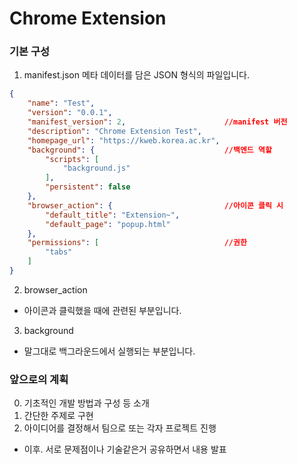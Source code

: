Chrome Extension
================

### 기본 구성

1. manifest.json
메타 데이터를 담은 JSON 형식의 파일입니다.
~~~json
{
    "name": "Test",								
    "version": "0.0.1",							
    "manifest_version": 2,						//manifest 버전
    "description": "Chrome Extension Test",		
    "homepage_url": "https://kweb.korea.ac.kr",	
    "background": {								//백엔드 역할
        "scripts": [
            "background.js"
        ],
        "persistent": false
    },
    "browser_action": {							//아이콘 클릭 시
        "default_title": "Extension~",
        "default_page": "popup.html"
    },
    "permissions": [							//권한
        "tabs"
    ]
}
~~~
2. browser_action
- 아이콘과 클릭했을 때에 관련된 부분입니다.

3. background
- 말그대로 백그라운드에서 실행되는 부분입니다.


### 앞으로의 계획
0. 기초적인 개발 방법과 구성 등 소개
1. 간단한 주제로 구현
2. 아이디어를 결정해서 팀으로 또는 각자 프로젝트 진행
- 이후. 서로 문제점이나 기술같은거 공유하면서 내용 발표
